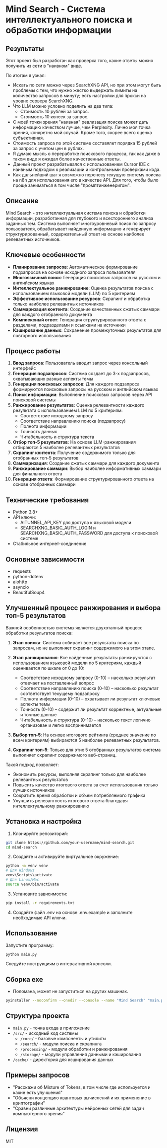 # Mind Search - Система интеллектуального поиска и обработки информации

## Результаты

Этот проект был разработан как проверка того, какие ответы можно получить из сети в "наивном" виде.

По итогам я узнал:
- Искать по сети можно через SearchXNG API, но при этом могут быть проблемы с тем, что нужно жестко выдержать лимиты на количество запросов в минуту; есть настройки для прокси на уровне сервера SearchXNG.
- Что LLM можно условно поделить на два типа:
  - Стоимость 10 рублей за запрос.
  - Стоимость 10 копеек за запрос.
- С моей точки зрения "наивная" реализация поиска может дать информацию качеством лучше, чем Perplexity. Лично моя точка зрения, конкретно мой случай. Кроме того, скорее всего оценка субъективная.
- Стоимость запроса по этой системе составялет порядка 15 рублей за запрос с учетом цен в рублях.
- Я думаю мысль о переработке поискового процесса, так как даже в таком виде я ожидал более качественные ответы.
- Данный проект разрабатывался с использованием Cursor IDE с наивным подходом к реализации и контрольными проверками кода.
- Как дальнейший шаг я возможно перенесу текущую систему поиска на n8n для использования его в качестве API. Для того, чтобы было проще заниматься в том числе "промптинженеригом".

## Описание

Mind Search - это интеллектуальная система поиска и обработки информации, разработанная для глубокого и всестороннего анализа заданных тем. Система выполняет многоуровневый поиск по запросу пользователя, обрабатывает найденную информацию и генерирует структурированный, содержательный ответ на основе наиболее релевантных источников.

## Ключевые особенности

- **Планирование запросов**: Автоматическое формирование подзапросов на основе исходного запроса пользователя
- **Многоязычный поиск**: Генерация поисковых запросов на русском и английском языках
- **Интеллектуальное ранжирование**: Оценка результатов поиска с использованием языковой модели (LLM) по 5 критериям
- **Эффективное использование ресурсов**: Скрапинг и обработка только наиболее релевантных источников
- **Саммаризация контента**: Создание качественных сжатых саммари для каждого отобранного документа
- **Комплексный ответ**: Генерация структурированного ответа с разделами, подразделами и ссылками на источники
- **Кэширование данных**: Сохранение промежуточных результатов для повторного использования

## Процесс работы

1. **Ввод запроса**: Пользователь вводит запрос через консольный интерфейс
2. **Генерация подзапросов**: Система создает до 3-х подзапросов, охватывающих разные аспекты темы
3. **Генерация поисковых запросов**: Для каждого подзапроса формируются поисковые запросы на русском и английском языках
4. **Поиск информации**: Выполнение поисковых запросов через API поисковой системы
5. **Ранжирование результатов**: Оценка релевантности каждого результата с использованием LLM по 5 критериям:
   - Соответствие исходному запросу
   - Соответствие направлению поиска (подзапросу)
   - Полнота информации
   - Точность данных
   - Читабельность и структура текста
6. **Отбор топ-5 результатов**: На основе LLM-ранжирования отбираются 5 наиболее релевантных результатов
7. **Скрапинг контента**: Получение содержимого только для отобранных топ-5 результатов
8. **Саммаризация**: Создание сжатых саммари для каждого документа
9. **Ранжирование саммари**: Выбор наиболее информативных саммари для финального ответа
10. **Генерация ответа**: Формирование структурированного ответа на основе отобранных саммари

## Технические требования

- Python 3.8+
- API ключи:
  - AITUNNEL_API_KEY для доступа к языковой модели
  - SEARCHXNG_BASIC_AUTH_LOGIN и SEARCHXNG_BASIC_AUTH_PASSWORD для доступа к поисковой системе
- Стабильное интернет-соединение

## Основные зависимости

- requests
- python-dotenv
- aiohttp
- asyncio
- BeautifulSoup4

## Улучшенный процесс ранжирования и выбора топ-5 результатов

Важной особенностью системы является двухэтапный процесс обработки результатов поиска:

1. **Этап поиска**: Система собирает все результаты поиска по запросам, но не выполняет скрапинг содержимого на этом этапе.

2. **Этап ранжирования**: Все найденные результаты ранжируются с использованием языковой модели по 5 критериям, каждый оценивается по шкале от 0 до 10:
   - Соответствие исходному запросу (0-10) – насколько результат отвечает на поставленный вопрос
   - Соответствие направлению поиска (0-10) – насколько результат соответствует текущему подзапросу
   - Полнота информации (0-10) – охватывает ли результат ключевые аспекты темы
   - Точность (0-10) – содержит ли результат корректные, актуальные и точные данные
   - Читабельность и структура (0-10) – насколько текст логично организован и легко воспринимается

3. **Выбор топ-5**: На основе итогового рейтинга (среднее значение по всем критериям) выбираются 5 наиболее релевантных результатов.

4. **Скрапинг топ-5**: Только для этих 5 отобранных результатов система выполняет скрапинг содержимого веб-страниц.

Такой подход позволяет:
- Экономить ресурсы, выполняя скрапинг только для наиболее релевантных результатов
- Повысить качество итогового ответа за счет использования только лучших источников
- Сократить время обработки и объем потребляемого трафика
- Улучшить релевантность итогового ответа благодаря интеллектуальному ранжированию

## Установка и настройка

1. Клонируйте репозиторий:
```bash
git clone https://github.com/your-username/mind-search.git
cd mind-search
```

2. Создайте и активируйте виртуальное окружение:
```bash
python -m venv venv
# Для Windows
venv\Scripts\activate
# Для Linux/Mac
source venv/bin/activate
```

3. Установите зависимости:
```bash
pip install -r requirements.txt
```

4. Создайте файл .env на основе .env.example и заполните необходимые API ключи.

## Использование

Запустите программу:
```bash
python main.py
```

Следуйте инструкциям в интерактивной консоли.

## Сборка exe

- Поломана, может не запуститься на других машинах.

```bash
pyinstaller --noconfirm --onedir --console --name "Mind Search" "main.py"
```

## Структура проекта

- `main.py` - точка входа в приложение
- `/src/` - исходный код системы
  - `/core/` - базовые компоненты и утилиты
  - `/search/` - модули поиска и скрапинга
  - `/processing/` - модули обработки и ранжирования
  - `/storage/` - модули управления данными и кэширования
- `/cache/` - директория для кэширования данных

## Примеры запросов

- "Расскажи об Mixture of Tokens, в том числе где используется и какие есть улучшения"
- "Объясни концепцию квантовых вычислений и их применение в криптографии"
- "Сравни различные архитектуры нейронных сетей для задач компьютерного зрения"

## Лицензия

MIT

